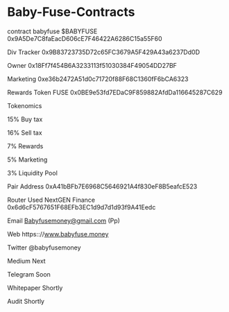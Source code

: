 # Baby-Fuse-Contracts

contract babyfuse $BABYFUSE
0x9A5De7C8faEacD606cE7F46422A6286C15a55F60



Div Tracker
0x9B83723735D72c65FC3679A5F429A43a6237Dd0D

Owner
0x18Ff7f454B6A3233113f51030384F49054DD27BF

Marketing
0xe36b2472A51d0c71720f88F68C1360fF6bCA6323

Rewards Token FUSE
0x0BE9e53fd7EDaC9F859882AfdDa116645287C629



Tokenomics

15% Buy tax

16% Sell tax

7% Rewards

5% Marketing

3% Liquidity Pool


Pair Address
0xA41bBFb7E6968C5646921A4f830eF8B5eafcE523


Router Used NextGEN Finance
0x6d6cF5767651F68EFb3EC1d9d7d1d93f9A41Eedc

Email
Babyfusemoney@gmail.com (Pp)

Web
https:://www.babyfuse.money

Twitter
@babyfusemoney

Medium
Next

Telegram
Soon

Whitepaper
Shortly

Audit
Shortly
